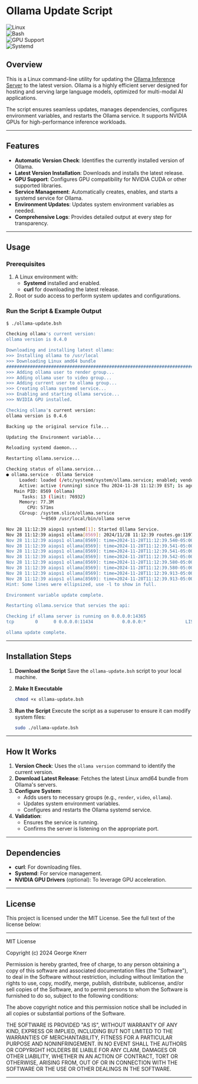 
# Ollama Update Script

![Linux](https://img.shields.io/badge/Linux-Compatible-blue?logo=linux)  
![Bash](https://img.shields.io/badge/Script-Bash-yellow?logo=gnu-bash)  
![GPU Support](https://img.shields.io/badge/GPU-Supported-brightgreen?logo=nvidia)  
![Systemd](https://img.shields.io/badge/Systemd-Enabled-orange?logo=systemd)

## Overview

This is a Linux command-line utility for updating the [Ollama Inference Server](https://ollama.ai/) to the latest version. Ollama is a highly efficient server designed for hosting and serving large language models, optimized for multi-modal AI applications.

The script ensures seamless updates, manages dependencies, configures environment variables, and restarts the Ollama service. It supports NVIDIA GPUs for high-performance inference workloads.

---

## Features

- **Automatic Version Check**: Identifies the currently installed version of Ollama.
- **Latest Version Installation**: Downloads and installs the latest release.
- **GPU Support**: Configures GPU compatibility for NVIDIA CUDA or other supported libraries.
- **Service Management**: Automatically creates, enables, and starts a systemd service for Ollama.
- **Environment Updates**: Updates system environment variables as needed.
- **Comprehensive Logs**: Provides detailed output at every step for transparency.

---

## Usage

### Prerequisites
1. A Linux environment with:
   - **Systemd** installed and enabled.
   - **curl** for downloading the latest release.
2. Root or sudo access to perform system updates and configurations.

### Run the Script & Example Output
```bash
$ ./ollama-update.bsh 

Checking ollama's current version:
ollama version is 0.4.0

Downloading and installing latest ollama:
>>> Installing ollama to /usr/local
>>> Downloading Linux amd64 bundle
######################################################################## 100.0%
>>> Adding ollama user to render group...
>>> Adding ollama user to video group...
>>> Adding current user to ollama group...
>>> Creating ollama systemd service...
>>> Enabling and starting ollama service...
>>> NVIDIA GPU installed.

Checking ollama's current version:
ollama version is 0.4.6

Backing up the original service file...

Updating the Environment variable...

Reloading systemd daemon...

Restarting ollama.service...

Checking status of ollama.service...
● ollama.service - Ollama Service
     Loaded: loaded (/etc/systemd/system/ollama.service; enabled; vendor preset: enabled)
     Active: active (running) since Thu 2024-11-28 11:12:39 EST; 1s ago
   Main PID: 8569 (ollama)
      Tasks: 13 (limit: 76932)
     Memory: 77.3M
        CPU: 571ms
     CGroup: /system.slice/ollama.service
             └─8569 /usr/local/bin/ollama serve

Nov 28 11:12:39 aiops1 systemd[1]: Started Ollama Service.
Nov 28 11:12:39 aiops1 ollama[8569]: 2024/11/28 11:12:39 routes.go:1197: INFO server config env="map[CUDA_VISIBLE_DEVICES: GPU_DEVICE_ORDINAL: HIP_VISIBLE_DEVICES: HSA_OVERRIDE_GFX_VE…0.0.0.0:11434 OL
Nov 28 11:12:39 aiops1 ollama[8569]: time=2024-11-28T11:12:39.540-05:00 level=INFO source=images.go:753 msg="total blobs: 174"
Nov 28 11:12:39 aiops1 ollama[8569]: time=2024-11-28T11:12:39.541-05:00 level=INFO source=images.go:760 msg="total unused blobs removed: 0"
Nov 28 11:12:39 aiops1 ollama[8569]: time=2024-11-28T11:12:39.541-05:00 level=INFO source=routes.go:1248 msg="Listening on 0.0.0.0:11434 (version 0.4.6)"
Nov 28 11:12:39 aiops1 ollama[8569]: time=2024-11-28T11:12:39.542-05:00 level=INFO source=common.go:135 msg="extracting embedded files" dir=/tmp/ollama1073380129/runners
Nov 28 11:12:39 aiops1 ollama[8569]: time=2024-11-28T11:12:39.580-05:00 level=INFO source=common.go:49 msg="Dynamic LLM libraries" runners="[cpu_avx2 cuda_v11 cuda_v12 rocm cpu cpu_avx]"
Nov 28 11:12:39 aiops1 ollama[8569]: time=2024-11-28T11:12:39.580-05:00 level=INFO source=gpu.go:221 msg="looking for compatible GPUs"
Nov 28 11:12:39 aiops1 ollama[8569]: time=2024-11-28T11:12:39.913-05:00 level=INFO source=types.go:123 msg="inference compute" id=GPU-134a539b-011f-dcc0-6bb2-c884e4153fdf library=cuda…lable="23.2 GiB"
Nov 28 11:12:39 aiops1 ollama[8569]: time=2024-11-28T11:12:39.913-05:00 level=INFO source=types.go:123 msg="inference compute" id=GPU-ddaf2138-5143-912f-552f-10338f991930 library=cuda…lable="23.2 GiB"
Hint: Some lines were ellipsized, use -l to show in full.

Environment variable update complete.

Restarting ollama.service that servies the api:

Checking if ollama server is running on 0.0.0.0:14365
tcp        0      0 0.0.0.0:11434           0.0.0.0:*               LISTEN      8616/ollama         

ollama update complete.
```

---

## Installation Steps

1. **Download the Script**
   Save the `ollama-update.bsh` script to your local machine.

2. **Make It Executable**
   ```bash
   chmod +x ollama-update.bsh
   ```

3. **Run the Script**
   Execute the script as a superuser to ensure it can modify system files:
   ```bash
   sudo ./ollama-update.bsh
   ```

---

## How It Works

1. **Version Check**: Uses the `ollama version` command to identify the current version.
2. **Download Latest Release**: Fetches the latest Linux amd64 bundle from Ollama's servers.
3. **Configure System**:
   - Adds users to necessary groups (e.g., `render`, `video`, `ollama`).
   - Updates system environment variables.
   - Configures and restarts the Ollama systemd service.
4. **Validation**:
   - Ensures the service is running.
   - Confirms the server is listening on the appropriate port.

---

## Dependencies

- **curl**: For downloading files.
- **Systemd**: For service management.
- **NVIDIA GPU Drivers** (optional): To leverage GPU acceleration.

---

## License

This project is licensed under the MIT License. See the full text of the license below:

---

MIT License

Copyright (c) 2024 George Knerr

Permission is hereby granted, free of charge, to any person obtaining a copy
of this software and associated documentation files (the "Software"), to deal
in the Software without restriction, including without limitation the rights
to use, copy, modify, merge, publish, distribute, sublicense, and/or sell
copies of the Software, and to permit persons to whom the Software is
furnished to do so, subject to the following conditions:

The above copyright notice and this permission notice shall be included in all
copies or substantial portions of the Software.

THE SOFTWARE IS PROVIDED "AS IS", WITHOUT WARRANTY OF ANY KIND, EXPRESS OR
IMPLIED, INCLUDING BUT NOT LIMITED TO THE WARRANTIES OF MERCHANTABILITY,
FITNESS FOR A PARTICULAR PURPOSE AND NONINFRINGEMENT. IN NO EVENT SHALL THE
AUTHORS OR COPYRIGHT HOLDERS BE LIABLE FOR ANY CLAIM, DAMAGES OR OTHER
LIABILITY, WHETHER IN AN ACTION OF CONTRACT, TORT OR OTHERWISE, ARISING FROM,
OUT OF OR IN CONNECTION WITH THE SOFTWARE OR THE USE OR OTHER DEALINGS IN THE
SOFTWARE.

---